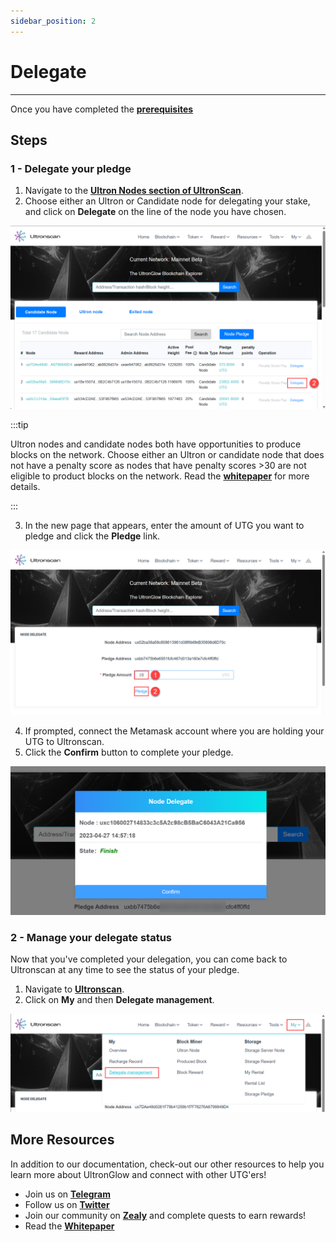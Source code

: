 ```yaml
---
sidebar_position: 2
---
```

# Delegate
---

Once you have completed the [**prerequisites**](get-started-delegate-staking.md)

## Steps

### 1 - Delegate your pledge

1. Navigate to the [**Ultron Nodes section of UltronScan**](https://www.ultronscan.io/ultronnodes/).
2. Choose either an Ultron or Candidate node for delegating your stake, and click on **Delegate** on
   the line of the node you have chosen.

![delegate.png](delegate.png)

:::tip

Ultron nodes and candidate nodes both have opportunities to produce blocks on the network.  Choose either
an Ultron or candidate node that does not have a penalty score as nodes that have penalty scores >30 are not
eligible to product blocks on the network.  Read the
[**whitepaper**](https://ultronglow.cdn.prismic.io/ultronglow/d6314945-bd40-415f-897f-cd39b7522aa9_UltronGlow-Whitepaper.pdf)
for more details.

:::

3. In the new page that appears, enter the amount of UTG you want to pledge and click the **Pledge** link.

![pledge_amount.png](pledge_amount.png)

4. If prompted, connect the Metamask account where you are holding your UTG to Ultronscan.
5. Click the **Confirm** button to complete your pledge.

![confirm_pledge.png](confirm_pledge.png)



### 2 - Manage your delegate status

Now that you've completed your delegation, you can come back to Ultronscan at any time to see the status of your pledge.

1. Navigate to [**Ultronscan**](https://www.ultronscan.io).
2. Click on **My** and then **Delegate management**.

![manage_delegate.png](manage_delegate.png)

## More Resources

In addition to our documentation, check-out our other resources to help you learn more about
UltronGlow and connect with other UTG'ers!

* Join us on [**Telegram**](https://t.me/UltronGlowOfficial)
* Follow us on [**Twitter**](https://twitter.com/ultronglow)
* Join our community on [**Zealy**](https://zealy.io/c/ultronglow/questboard) and complete quests to earn rewards!
* Read the [**Whitepaper**](https://ultronglow.cdn.prismic.io/ultronglow/d6314945-bd40-415f-897f-cd39b7522aa9_UltronGlow-Whitepaper.pdf)
